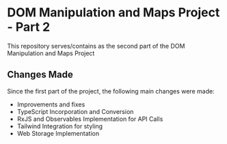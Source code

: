 # DOM Manipulation and Maps Project - Part 2

This repository serves/contains as the second part of the DOM Manipulation and Maps Project

## Changes Made

Since the first part of the project, the following main changes were made:
- Improvements and fixes
- TypeScript Incorporation and Conversion
- RxJS and Observables Implementation for API Calls
- Tailwind Integration for styling
- Web Storage Implementation 
